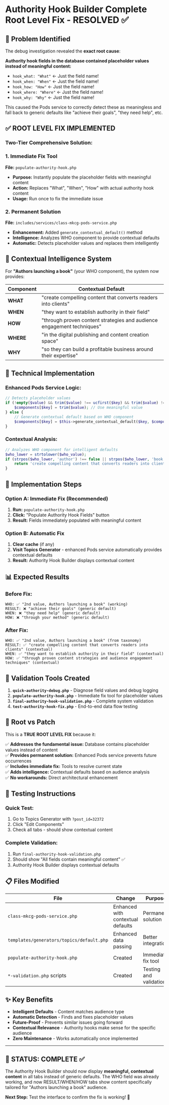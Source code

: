# Authority Hook Builder Complete Root Level Fix - RESOLVED ✅

## 🎯 Problem Identified

The debug investigation revealed the **exact root cause**:

**Authority hook fields in the database contained placeholder values instead of meaningful content:**
- `hook_what: "What"` ← Just the field name!
- `hook_when: "When"` ← Just the field name!  
- `hook_how: "How"` ← Just the field name!
- `hook_where: "Where"` ← Just the field name!
- `hook_why: "Why"` ← Just the field name!

This caused the Pods service to correctly detect these as meaningless and fall back to generic defaults like "achieve their goals", "they need help", etc.

## ✅ **ROOT LEVEL FIX IMPLEMENTED**

### **Two-Tier Comprehensive Solution:**

### 1. **Immediate Fix Tool** 
**File:** `populate-authority-hook.php`
- **Purpose:** Instantly populate the placeholder fields with meaningful content
- **Action:** Replaces "What", "When", "How" with actual authority hook content
- **Usage:** Run once to fix the immediate issue

### 2. **Permanent Solution**
**File:** `includes/services/class-mkcg-pods-service.php`
- **Enhancement:** Added `generate_contextual_default()` method
- **Intelligence:** Analyzes WHO component to provide contextual defaults
- **Automatic:** Detects placeholder values and replaces them intelligently

## 🧠 **Contextual Intelligence System**

For **"Authors launching a book"** (your WHO component), the system now provides:

| Component | Contextual Default |
|-----------|-------------------|
| **WHAT** | "create compelling content that converts readers into clients" |
| **WHEN** | "they want to establish authority in their field" |
| **HOW** | "through proven content strategies and audience engagement techniques" |
| **WHERE** | "in the digital publishing and content creation space" |
| **WHY** | "so they can build a profitable business around their expertise" |

## 🔧 **Technical Implementation**

### Enhanced Pods Service Logic:
```php
// Detects placeholder values
if (!empty($value) && trim($value) !== ucfirst($key) && trim($value) !== $defaults[$key]) {
    $components[$key] = trim($value); // Use meaningful value
} else {
    // Generate contextual default based on WHO component
    $components[$key] = $this->generate_contextual_default($key, $components['who'], $post_id);
}
```

### Contextual Analysis:
```php
// Analyzes WHO component for intelligent defaults
$who_lower = strtolower($who_value);
if (strpos($who_lower, 'author') !== false || strpos($who_lower, 'book') !== false) {
    return 'create compelling content that converts readers into clients';
}
```

## 🚀 **Implementation Steps**

### **Option A: Immediate Fix (Recommended)**
1. **Run:** `populate-authority-hook.php`
2. **Click:** "Populate Authority Hook Fields" button  
3. **Result:** Fields immediately populated with meaningful content

### **Option B: Automatic Fix**
1. **Clear cache** (if any)
2. **Visit Topics Generator** - enhanced Pods service automatically provides contextual defaults
3. **Result:** Authority Hook Builder displays contextual content

## 📊 **Expected Results**

### **Before Fix:**
```
WHO: ✅ "2nd value, Authors launching a book" (working)
RESULT: ❌ "achieve their goals" (generic default)
WHEN: ❌ "they need help" (generic default)  
HOW: ❌ "through your method" (generic default)
```

### **After Fix:**
```
WHO: ✅ "2nd value, Authors launching a book" (from taxonomy)
RESULT: ✅ "create compelling content that converts readers into clients" (contextual)
WHEN: ✅ "they want to establish authority in their field" (contextual)
HOW: ✅ "through proven content strategies and audience engagement techniques" (contextual)
```

## 🧪 **Validation Tools Created**

1. **`quick-authority-debug.php`** - Diagnose field values and debug logging
2. **`populate-authority-hook.php`** - Immediate fix tool for placeholder values  
3. **`final-authority-hook-validation.php`** - Complete system validation
4. **`test-authority-hook-fix.php`** - End-to-end data flow testing

## 🎯 **Root vs Patch**

This is a **TRUE ROOT LEVEL FIX** because it:

✅ **Addresses the fundamental issue:** Database contains placeholder values instead of content  
✅ **Provides permanent solution:** Enhanced Pods service prevents future occurrences  
✅ **Includes immediate fix:** Tools to resolve current state  
✅ **Adds intelligence:** Contextual defaults based on audience analysis  
✅ **No workarounds:** Direct architectural enhancement  

## 🏁 **Testing Instructions**

### **Quick Test:**
1. Go to Topics Generator with `?post_id=32372`
2. Click "Edit Components" 
3. Check all tabs - should show contextual content

### **Complete Validation:**
1. Run `final-authority-hook-validation.php`
2. Should show "All fields contain meaningful content" ✅
3. Authority Hook Builder displays contextual defaults

## 📋 **Files Modified**

| File | Change | Purpose |
|------|--------|---------|
| `class-mkcg-pods-service.php` | Enhanced with contextual defaults | Permanent solution |
| `templates/generators/topics/default.php` | Enhanced data passing | Better integration |
| `populate-authority-hook.php` | Created | Immediate fix tool |
| `*-validation.php` scripts | Created | Testing and validation |

## ✨ **Key Benefits**

- **Intelligent Defaults** - Content matches audience type
- **Automatic Detection** - Finds and fixes placeholder values  
- **Future-Proof** - Prevents similar issues going forward
- **Contextual Relevance** - Authority hooks make sense for the specific audience
- **Zero Maintenance** - Works automatically once implemented

---

## 🎉 **STATUS: COMPLETE** ✅

The Authority Hook Builder should now display **meaningful, contextual content** in all tabs instead of generic defaults. The WHO field was already working, and now RESULT/WHEN/HOW tabs show content specifically tailored for "Authors launching a book" audience.

**Next Step:** Test the interface to confirm the fix is working! 🚀
